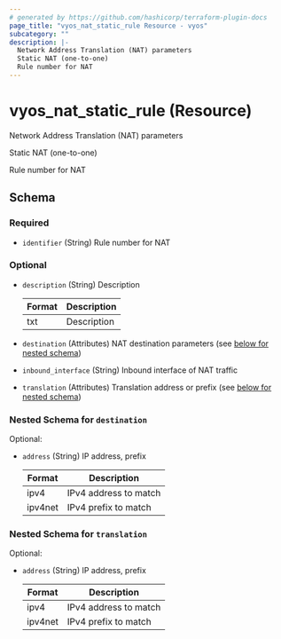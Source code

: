 ```yaml
---
# generated by https://github.com/hashicorp/terraform-plugin-docs
page_title: "vyos_nat_static_rule Resource - vyos"
subcategory: ""
description: |-
  Network Address Translation (NAT) parameters
  Static NAT (one-to-one)
  Rule number for NAT
---
```


# vyos_nat_static_rule (Resource)

Network Address Translation (NAT) parameters

Static NAT (one-to-one)

Rule number for NAT



<!-- schema generated by tfplugindocs -->
## Schema

### Required

- `identifier` (String) Rule number for NAT

### Optional

- `description` (String) Description

    |  Format  |  Description  |
    |----------|---------------|
    |  txt  |  Description  |
- `destination` (Attributes) NAT destination parameters (see [below for nested schema](#nestedatt--destination))
- `inbound_interface` (String) Inbound interface of NAT traffic
- `translation` (Attributes) Translation address or prefix (see [below for nested schema](#nestedatt--translation))

<a id="nestedatt--destination"></a>
### Nested Schema for `destination`

Optional:

- `address` (String) IP address, prefix

    |  Format  |  Description  |
    |----------|---------------|
    |  ipv4  |  IPv4 address to match  |
    |  ipv4net  |  IPv4 prefix to match  |


<a id="nestedatt--translation"></a>
### Nested Schema for `translation`

Optional:

- `address` (String) IP address, prefix

    |  Format  |  Description  |
    |----------|---------------|
    |  ipv4  |  IPv4 address to match  |
    |  ipv4net  |  IPv4 prefix to match  |
